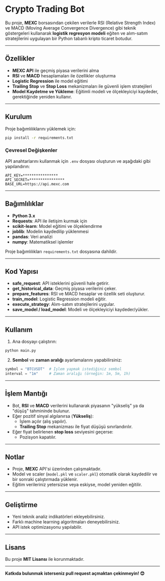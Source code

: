 
# **Crypto Trading Bot**  

Bu proje, **MEXC** borsasından çekilen verilerle RSI (Relative Strength Index) ve MACD (Moving Average Convergence Divergence) gibi teknik göstergeleri kullanarak **logistik regresyon modeli** eğiten ve alım-satım stratejilerini uygulayan bir Python tabanlı kripto ticaret botudur.  

---

## **Özellikler**  
- **MEXC API** ile geçmiş piyasa verilerini alma  
- **RSI** ve **MACD** hesaplamaları ile özellikler oluşturma  
- **Logistic Regression** ile model eğitimi  
- **Trailing Stop** ve **Stop Loss** mekanizmaları ile güvenli işlem stratejileri  
- **Model Kaydetme ve Yükleme**: Eğitimli modeli ve ölçekleyiciyi kaydeder, gerektiğinde yeniden kullanır.  

---

## **Kurulum**  

Proje bağımlılıklarını yüklemek için:  

```bash
pip install -r requirements.txt
```

### **Çevresel Değişkenler**  
API anahtarlarını kullanmak için `.env` dosyası oluşturun ve aşağıdaki gibi yapılandırın:  

```
API_KEY=****************
API_SECRET=****************
BASE_URL=https://api.mexc.com
```

---

## **Bağımlılıklar**  

- **Python 3.x**  
- **Requests**: API ile iletişim kurmak için  
- **scikit-learn**: Model eğitimi ve ölçeklendirme  
- **joblib**: Modelin kaydedilip yüklenmesi  
- **pandas**: Veri analizi  
- **numpy**: Matematiksel işlemler  

Proje bağımlılıkları `requirements.txt` dosyasına dahildir.  

---

## **Kod Yapısı**  

- **safe_request**: API isteklerini güvenli hale getirir.  
- **get_historical_data**: Geçmiş piyasa verilerini çeker.  
- **prepare_features**: RSI ve MACD hesaplar ve özellik seti oluşturur.  
- **train_model**: Logistic Regression modeli eğitir.  
- **execute_strategy**: Alım-satım stratejilerini uygular.  
- **save_model / load_model**: Modeli ve ölçekleyiciyi kaydeder/yükler.  

---

## **Kullanım**  

1. Ana dosyayı çalıştırın:  

```bash
python main.py
```

2. **Sembol** ve **zaman aralığı** ayarlamalarını yapabilirsiniz:  

```python
symbol = "BTCUSDT"  # İşlem yapmak istediğiniz sembol  
interval = "1m"     # Zaman aralığı (örneğin: 1m, 5m, 1h)  
```

---

## **İşlem Mantığı**  

- Bot, **RSI** ve **MACD** verilerini kullanarak piyasanın "yükseliş" ya da "düşüş" tahmininde bulunur.  
- Eğer pozitif sinyal algılanırsa (**Yükseliş**):  
   - İşlem açılır (alış yapılır).  
   - **Trailing Stop** mekanizması ile fiyat düşüşü sınırlandırılır.  
- Eğer fiyat belirlenen **stop loss** seviyesini geçerse:  
   - Pozisyon kapatılır.  

---

## **Notlar**  
- Proje, **MEXC** API'si üzerinden çalışmaktadır.  
- Model ve scaler (`model.pkl` ve `scaler.pkl`) otomatik olarak kaydedilir ve bir sonraki çalıştırmada yüklenir.  
- Eğitim verileriniz yetersizse veya eskiyse, model yeniden eğitilir.  

---

## **Geliştirme**  
- Yeni teknik analiz indikatörleri ekleyebilirsiniz.  
- Farklı machine learning algoritmaları deneyebilirsiniz.  
- API istek optimizasyonu yapılabilir.  

---

## **Lisans**  
Bu proje **MIT Lisansı** ile korunmaktadır.  

---

**Katkıda bulunmak isterseniz pull request açmaktan çekinmeyin! 😊**  
